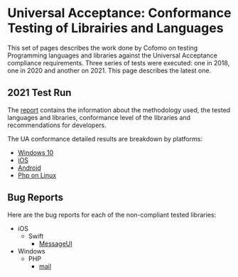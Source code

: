 # Universal Acceptance: Conformance Testing of Librairies and Languages

This set of pages describes the work done by Cofomo on testing Programming languages and libraries against the Universal Acceptance compliance requirements. 
Three series of tests were executed: one in 2018, one in 2020 and another on 2021. 
This page describes the latest one.

## 2021 Test Run

The [report](https://cofomo728.sharepoint.com/:w:/s/QDEV-Viagenie/Ef-gcdOZ6NVLsPI7G-8rH1gBpWSVkwmKtnQU_o3p4BkOQw?e=UKRmzJ) contains the information about the methodology used, the tested languages and libraries, conformance level of the libraries and recommendations for developers.

The UA conformance detailed results are breakdown by platforms:

 - [Windows 10](./windows-test-results.html)
 - [iOS](./ios-test-results.html)
 - [Android](./android-test-results.html)
 - [Php on Linux](./php-linux-test-results.html)

## Bug Reports

Here are the bug reports for each of the non-compliant tested libraries:

- iOS
  - Swift
    - [MessageUI](https://stackoverflow.com/questions/69213585/mfmailcomposeviewcontroller-not-displaying-recipients-for-internationalized-emai)
- Windows
  - PHP
    - [mail]()
